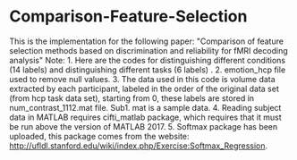 # Comparison-Feature-Selection
This is the implementation for the following paper:  "Comparison of feature selection methods based on discrimination and reliability for fMRI decoding analysis"  Note: 1. Here are the codes for distinguishing different conditions (14 labels) and distinguishing different tasks (6 labels) . 2. emotion_hcp file used to remove null values. 3. The data used in this code is volume data extracted by each participant, labeled in the order of the original data set (from hcp task data set), starting from 0, these labels are stored in num_contrast_1112.mat file. Sub1. mat is a sample data.  4. Reading subject data in MATLAB requires cifti_matlab package, which requires that it must be run above the version of MATLAB 2017.  5. Softmax package has been uploaded, this package comes from the website: http://ufldl.stanford.edu/wiki/index.php/Exercise:Softmax_Regression.
